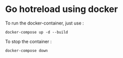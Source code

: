 # Go hotreload using docker

To run the docker-container, just use :

```
docker-compose up -d --build
```

To stop the container :

```
docker-compose down
```
